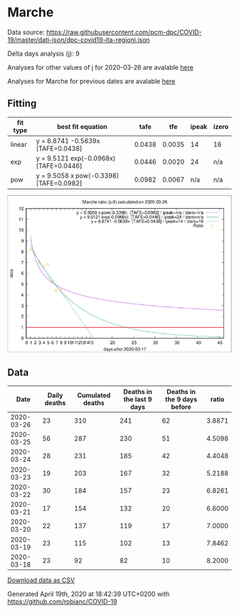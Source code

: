 # Marche

Data source: https://raw.githubusercontent.com/pcm-dpc/COVID-19/master/dati-json/dpc-covid19-ita-regioni.json

Delta days analysis (j): 9

Analyses for other values of j for 2020-03-26 are avalable [here](../2020-03-26/README.md)

Analyses for Marche for previous dates are avalable [here](../README.md)

## Fitting 
|fit type|best fit equation|tafe|tfe|ipeak|izero|
|-------|-----|--------|------|---|---|
|linear|y = 8.8741 -0.5639x  [TAFE=0.0438]|0.0438|0.0035|14|16|
|exp|y = 9.5121 exp(-0.0968x)  [TAFE=0.0446]|0.0446|0.0020|24|n/a|
|pow|y = 9.5058 x pow(-0.3398)  [TAFE=0.0982]|0.0982|0.0067|n/a|n/a|

![Plot](COVID-19_marche_j9_2020-03-26.png)

## Data
|Date|Daily deaths|Cumulated deaths|Deaths in the last 9 days|Deaths in the 9 days before|ratio|
|----|----------|-----------|-------|--------------------|-----|
|2020-03-26|23|310|241|62|3.8871|
|2020-03-25|56|287|230|51|4.5098|
|2020-03-24|28|231|185|42|4.4048|
|2020-03-23|19|203|167|32|5.2188|
|2020-03-22|30|184|157|23|6.8261|
|2020-03-21|17|154|132|20|6.6000|
|2020-03-20|22|137|119|17|7.0000|
|2020-03-19|23|115|102|13|7.8462|
|2020-03-18|23|92|82|10|8.2000|

[Download data as CSV](COVID-19_marche_j9_2020-03-26.csv)

Generated April 19th, 2020 at 18:42:39 UTC+0200 with https://github.com/robianc/COVID-19
